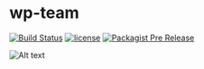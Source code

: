 # wp-team

[![Build Status](https://travis-ci.org/maab16/wp-team.svg?branch=master)](https://travis-ci.org/maab16/wp-team)
[![license](https://img.shields.io/github/license/mashape/apistatus.svg)]()
[![Packagist Pre Release](https://img.shields.io/packagist/vpre/symfony/symfony.svg)]()

![Alt text](http://i.imgur.com/eqY7WQ0.png "Optional title")

